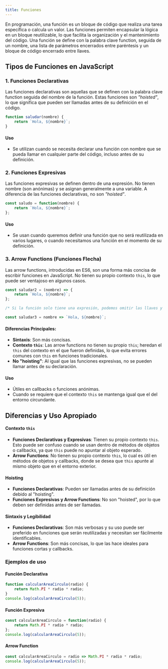 ```yaml
---
title: Funciones
---
```



En programación, una función es un bloque de código que realiza una tarea específica o calcula un valor. Las funciones permiten encapsular la lógica en un bloque reutilizable, lo que facilita la organización y el mantenimiento del código. Una función se define con la palabra clave function, seguida de un nombre, una lista de parámetros encerrados entre paréntesis y un bloque de código encerrado entre llaves.

## Tipos de Funciones en JavaScript

### 1.  Funciones Declarativas

Las funciones declarativas son aquellas que se definen con la palabra clave function seguida del nombre de la función. Estas funciones son *"hoisted"*, lo que significa que pueden ser llamadas antes de su definición en el código.

```javascript
function saludar(nombre) {
    return `Hola, ${nombre}`;
}
```

#### Uso
* Se utilizan cuando se necesita declarar una función con nombre que se pueda llamar en cualquier parte del código, incluso antes de su definición.


### 2. Funciones Expresivas

Las funciones expresivas se definen dentro de una expresión. No tienen nombre (son anónimas) y se asignan generalmente a una variable. A diferencia de las funciones declarativas, no son *"hoisted"*.

```javascript
const saludo = function(nombre) {
    return `Hola, ${nombre}`;
};
```

#### Uso

* Se usan cuando queremos definir una función que no será reutilizada en varios lugares, o cuando necesitamos una función en el momento de su definición.

### 3. Arrow Functions (Funciones Flecha)

Las arrow functions, introducidas en ES6, son una forma más concisa de escribir funciones en JavaScript. No tienen su propio contexto `this`, lo que puede ser ventajoso en algunos casos.

```javascript
const saludar2 = (nombre) => {
    return `Hola, ${nombre}`;
};

/* Si la función solo tiene una expresión, podemos omitir las llaves y el `return` */

const saludar3 = nombre => `Hola, ${nombre}`;
```

#### Diferencias Principales:

* **Sintaxis**: Son más concisas.
* **Contexto `this`**: Las arrow functions no tienen su propio `this`; heredan el `this` del contexto en el que fueron definidas, lo que evita errores comunes con `this` en funciones tradicionales.
* **No "hoisting"**: Al igual que las funciones expresivas, no se pueden llamar antes de su declaración.

#### Uso
 
* Útiles en callbacks o funciones anónimas.
* Cuando se requiere que el contexto `this` se mantenga igual que el del entorno circundante.


## Diferencias y Uso Apropiado

#### Contexto `this`

* **Funciones Declarativas y Expresivas**: Tienen su propio contexto `this`. Esto puede ser confuso cuando se usan dentro de métodos de objetos o callbacks, ya que `this` puede no apuntar al objeto esperado.
* **Arrow Functions**: No tienen su propio contexto `this`, lo cual es útil en métodos de objetos y callbacks, donde se desea que `this` apunte al mismo objeto que en el entorno exterior.

#### Hoisting

* **Funciones Declarativas**: Pueden ser llamadas antes de su definición debido al "hoisting".
* **Funciones Expresivas y Arrow Functions**: No son "hoisted", por lo que deben ser definidas antes de ser llamadas.

#### Sintaxis y Legibilidad

* **Funciones Declarativas**: Son más verbosas y su uso puede ser preferido en funciones que serán reutilizadas y necesitan ser fácilmente identificables.
* **Arrow Functions**: Son más concisas, lo que las hace ideales para funciones cortas y callbacks.


### Ejemplos de uso

#### Función Declarativa

```javascript
function calcularAreaCirculo(radio) {
    return Math.PI * radio * radio;
}
console.log(calcularAreaCirculo(5));
```

#### Función Expresiva

```javascript
const calcularAreaCirculo = function(radio) {
    return Math.PI * radio * radio;
};
console.log(calcularAreaCirculo(5));
```

#### Arrow Function

```javascript
const calcularAreaCirculo = radio => Math.PI * radio * radio;
console.log(calcularAreaCirculo(5));
```